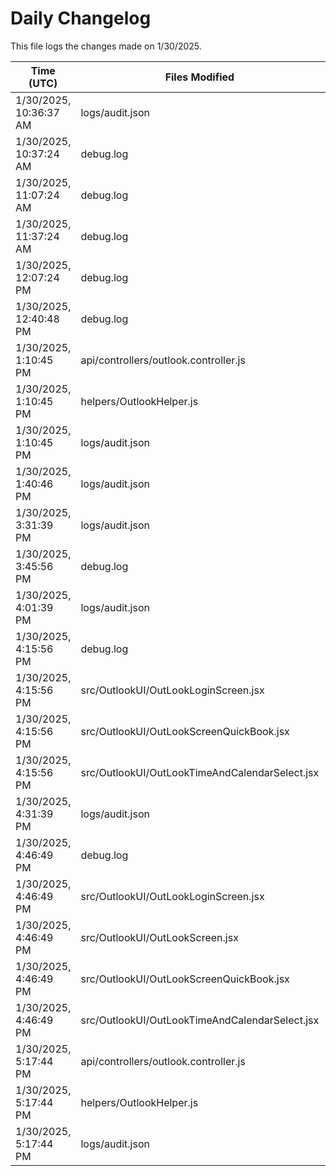 # Daily Changelog

This file logs the changes made on 1/30/2025.

| Time (UTC)             | Files Modified                    | Changes (Addition/Deletion) |
|------------------------|-----------------------------------|-----------------------------|
| 1/30/2025, 10:36:37 AM | logs/audit.json | 5 Additions & 5 Deletions |
| 1/30/2025, 10:37:24 AM | debug.log | 3 Additions & 0 Deletions|
| 1/30/2025, 11:07:24 AM | debug.log | 3 Additions & 0 Deletions|
| 1/30/2025, 11:37:24 AM | debug.log | 3 Additions & 0 Deletions|
| 1/30/2025, 12:07:24 PM | debug.log | 3 Additions & 0 Deletions|
| 1/30/2025, 12:40:48 PM | debug.log | 12 Additions & 0 Deletions|
| 1/30/2025, 1:10:45 PM | api/controllers/outlook.controller.js | 1 Additions & 1 Deletions|
| 1/30/2025, 1:10:45 PM | helpers/OutlookHelper.js | 1 Additions & 1 Deletions|
| 1/30/2025, 1:10:45 PM | logs/audit.json | 5 Additions & 5 Deletions|
| 1/30/2025, 1:40:46 PM | logs/audit.json | 5 Additions & 5 Deletions|
| 1/30/2025, 3:31:39 PM | logs/audit.json | 5 Additions & 5 Deletions|
| 1/30/2025, 3:45:56 PM | debug.log | 6 Additions & 0 Deletions|
| 1/30/2025, 4:01:39 PM | logs/audit.json | 5 Additions & 5 Deletions|
| 1/30/2025, 4:15:56 PM | debug.log | 6 Additions & 0 Deletions|
| 1/30/2025, 4:15:56 PM | src/OutlookUI/OutLookLoginScreen.jsx | 1 Additions & 1 Deletions|
| 1/30/2025, 4:15:56 PM | src/OutlookUI/OutLookScreenQuickBook.jsx | 22 Additions & 7 Deletions|
| 1/30/2025, 4:15:56 PM | src/OutlookUI/OutLookTimeAndCalendarSelect.jsx | 0 Additions & 0 Deletions|
| 1/30/2025, 4:31:39 PM | logs/audit.json | 5 Additions & 5 Deletions|
| 1/30/2025, 4:46:49 PM | debug.log | 6 Additions & 0 Deletions|
| 1/30/2025, 4:46:49 PM | src/OutlookUI/OutLookLoginScreen.jsx | 1 Additions & 1 Deletions|
| 1/30/2025, 4:46:49 PM | src/OutlookUI/OutLookScreen.jsx | 7 Additions & 3 Deletions|
| 1/30/2025, 4:46:49 PM | src/OutlookUI/OutLookScreenQuickBook.jsx | 23 Additions & 8 Deletions|
| 1/30/2025, 4:46:49 PM | src/OutlookUI/OutLookTimeAndCalendarSelect.jsx | 0 Additions & 0 Deletions|
| 1/30/2025, 5:17:44 PM | api/controllers/outlook.controller.js | 1 Additions & 1 Deletions|
| 1/30/2025, 5:17:44 PM | helpers/OutlookHelper.js | 1 Additions & 1 Deletions|
| 1/30/2025, 5:17:44 PM | logs/audit.json | 5 Additions & 5 Deletions|
